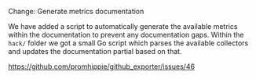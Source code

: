 Change: Generate metrics documentation

We have added a script to automatically generate the available metrics within
the documentation to prevent any documentation gaps. Within the `hack/` folder
we got a small Go script which parses the available collectors and updates the
documentation partial based on that.

https://github.com/promhippie/github_exporter/issues/46
